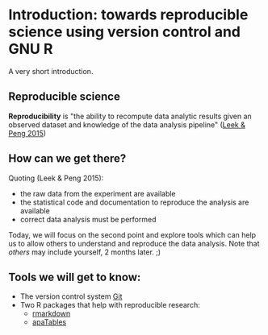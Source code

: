 # Introduction: towards reproducible science using version control and GNU R

A very short introduction.

## Reproducible science


**Reproducibility** is "the ability to recompute data analytic results given an observed dataset and knowledge of the data analysis pipeline" ([Leek & Peng 2015](https://www.pnas.org/content/112/6/1645.short))


## How can we get there?

Quoting (Leek & Peng 2015):

* the raw data from the experiment are available
* the statistical code and documentation to reproduce the analysis are available
* correct data analysis must be performed

Today, we will focus on the second point and explore tools which can help us to allow others to understand and reproduce the data analysis. Note that *others* may include yourself, 2 months later. ;)

## Tools we will get to know:

* The version control system [Git](./git_intro)
* Two R packages that help with reproducible research:
  * [rmarkdown](http://htmlpreview.github.io/?https://github.com/dfsp-spirit/reproducible_science/blob/master/apaTables_intro/r_apaTables_intro.html)
  * [apaTables](http://htmlpreview.github.io/?https://github.com/dfsp-spirit/reproducible_science/blob/master/apaTables_intro/r_apaTables_intro.html)
